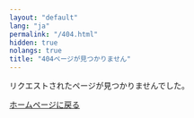 ```yaml
---
layout: "default"
lang: "ja"
permalink: "/404.html"
hidden: true
nolangs: true
title: "404ページが見つかりません"
---
```


リクエストされたページが見つかりませんでした。

[ホームページに戻る](/)

